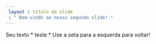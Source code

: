 ```yaml
---
 layout : título do slide
 : " Bem-vindo ao nosso segundo slide! "
---
```

Seu texto * teste *
Use a seta para a esquerda para voltar!
